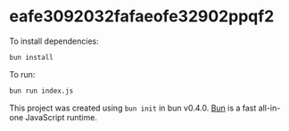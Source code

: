 # eafe3092032fafaeofe32902ppqf2

To install dependencies:

```bash
bun install
```

To run:

```bash
bun run index.js
```

This project was created using `bun init` in bun v0.4.0. [Bun](https://bun.sh) is a fast all-in-one JavaScript runtime.
